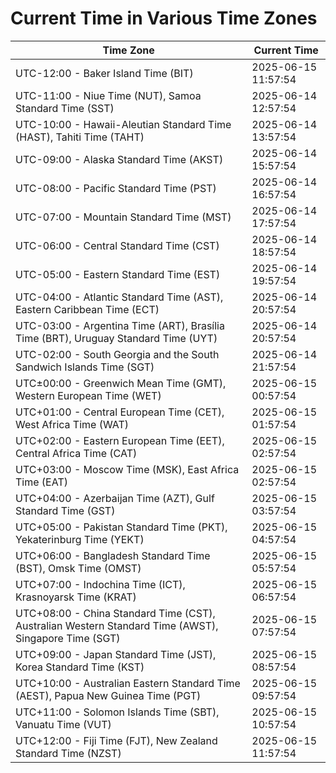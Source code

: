 # Current Time in Various Time Zones

| Time Zone | Current Time |
|-----------|--------------|
| UTC-12:00 - Baker Island Time (BIT) | 2025-06-15 11:57:54 |
| UTC-11:00 - Niue Time (NUT), Samoa Standard Time (SST) | 2025-06-14 12:57:54 |
| UTC-10:00 - Hawaii-Aleutian Standard Time (HAST), Tahiti Time (TAHT) | 2025-06-14 13:57:54 |
| UTC-09:00 - Alaska Standard Time (AKST) | 2025-06-14 15:57:54 |
| UTC-08:00 - Pacific Standard Time (PST) | 2025-06-14 16:57:54 |
| UTC-07:00 - Mountain Standard Time (MST) | 2025-06-14 17:57:54 |
| UTC-06:00 - Central Standard Time (CST) | 2025-06-14 18:57:54 |
| UTC-05:00 - Eastern Standard Time (EST) | 2025-06-14 19:57:54 |
| UTC-04:00 - Atlantic Standard Time (AST), Eastern Caribbean Time (ECT) | 2025-06-14 20:57:54 |
| UTC-03:00 - Argentina Time (ART), Brasília Time (BRT), Uruguay Standard Time (UYT) | 2025-06-14 20:57:54 |
| UTC-02:00 - South Georgia and the South Sandwich Islands Time (SGT) | 2025-06-14 21:57:54 |
| UTC±00:00 - Greenwich Mean Time (GMT), Western European Time (WET) | 2025-06-15 00:57:54 |
| UTC+01:00 - Central European Time (CET), West Africa Time (WAT) | 2025-06-15 01:57:54 |
| UTC+02:00 - Eastern European Time (EET), Central Africa Time (CAT) | 2025-06-15 02:57:54 |
| UTC+03:00 - Moscow Time (MSK), East Africa Time (EAT) | 2025-06-15 02:57:54 |
| UTC+04:00 - Azerbaijan Time (AZT), Gulf Standard Time (GST) | 2025-06-15 03:57:54 |
| UTC+05:00 - Pakistan Standard Time (PKT), Yekaterinburg Time (YEKT) | 2025-06-15 04:57:54 |
| UTC+06:00 - Bangladesh Standard Time (BST), Omsk Time (OMST) | 2025-06-15 05:57:54 |
| UTC+07:00 - Indochina Time (ICT), Krasnoyarsk Time (KRAT) | 2025-06-15 06:57:54 |
| UTC+08:00 - China Standard Time (CST), Australian Western Standard Time (AWST), Singapore Time (SGT) | 2025-06-15 07:57:54 |
| UTC+09:00 - Japan Standard Time (JST), Korea Standard Time (KST) | 2025-06-15 08:57:54 |
| UTC+10:00 - Australian Eastern Standard Time (AEST), Papua New Guinea Time (PGT) | 2025-06-15 09:57:54 |
| UTC+11:00 - Solomon Islands Time (SBT), Vanuatu Time (VUT) | 2025-06-15 10:57:54 |
| UTC+12:00 - Fiji Time (FJT), New Zealand Standard Time (NZST) | 2025-06-15 11:57:54 |
